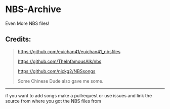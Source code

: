 # NBS-Archive
Even More NBS files!

## Credits:

>https://github.com/euichan41/euichan41_nbsfiles
>
>https://github.com/TheInfamousAlk/nbs
>
>https://github.com/nickg2/NBSsongs
>
>Some Chinese Dude also gave me some.

---

if you want to add songs make a pullrequest or use issues and link the source from where you got the NBS files from
